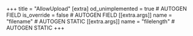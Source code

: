 +++
title = "AllowUpload"
[extra]
od_unimplemented = true # AUTOGEN FIELD
is_override = false # AUTOGEN FIELD
[[extra.args]]
name = "filename" # AUTOGEN STATIC
[[extra.args]]
name = "filelength" # AUTOGEN STATIC
+++